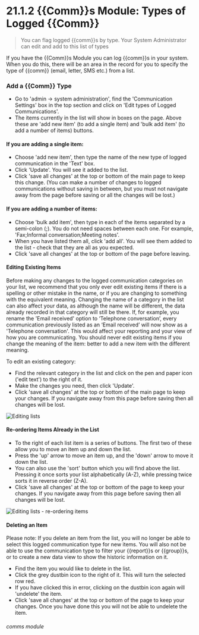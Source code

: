 # 21.1.2 {{Comm}}s Module: Types of Logged {{Comm}}

> You can flag logged {{comm}}s by type. Your System Administrator can edit and add to this list of types 





If you have the {{Comm}}s Module you can log {{comm}}s in your system. When you do this, there will be an area in the record for you to specify the type of {{comm}} (email, letter, SMS etc.) from a list. 

### Add a {{Comm}} Type

- Go to 'admin -> system administration', find the 'Communication Settings' box in the top section and click on 'Edit types of Logged Communications'.
- The items currently in the list will show in boxes on the page. Above these are 'add new item' (to add a single item) and 'bulk add item' (to add a number of items) buttons.  

#### If you are adding a single item:
   - Choose 'add new item', then type the name of the new type of logged communication in the 'Text' box.
   - Click 'Update'. You will see it added to the list.
   - Click 'save all changes' at the top or bottom of the main page to keep this change. (You can make a number of changes to logged communications without saving in between, but you must not navigate away from the page before saving or all the changes will be lost.)  
   
#### If you are adding a number of items:
   - Choose 'bulk add item', then type in each of the items separated by a semi-colon (;). You do not need spaces between each one. For example, 'Fax;Informal conversation;Meeting notes'.
   - When you have listed them all, click 'add all'. You will see them added to the list - check that they are all as you expected.
   - Click 'save all changes' at the top or bottom of the page before leaving.  

#### Editing Existing Items
Before making any changes to the logged communication categories on your list, we recommend that you only ever edit existing items if there is a spelling or other mistake in the name, or if you are changing to something with the equivalent meaning. Changing the name of a category in the list can also affect your data, as although the name will be different, the data already recorded in that category will still be there. If, for example, you rename the 'Email received' option to ‘Telephone conversation’, every communication previously listed as an ‘Email received’ will now show as a 'Telephone conversation'.  This would affect your reporting and your view of how you are communicating. You should never edit existing items if you change the meaning of the item: better to add a new item with the different meaning.  

To edit an existing category: 

- Find the relevant category in the list and click on the pen and paper icon ('edit text') to the right of it. 
- Make the changes you need, then click 'Update'.
- Click 'save all changes' at the top or bottom of the main page to keep your changes. If you navigate away from this page before saving then all changes will be lost.

![Editing lists](144a.png)

#### Re-ordering Items Already in the List
- To the right of each list item is a series of buttons. The first two of these allow you to move an item up and down the list.
- Press the 'up' arrow to move an item up, and the 'down' arrow to move it down the list. 
- You can also use the 'sort' button which you will find above the list. Pressing it once sorts your list alphabetically (A-Z), while pressing twice sorts it in reverse order (Z-A). 
- Click 'save all changes' at the top or bottom of the page to keep your changes. If you navigate away from this page before saving then all changes will be lost.

![Editing lists - re-ordering items](144b.png)

#### Deleting an Item
Please note: If you delete an item from the list, you will no longer be able to select this logged communication type for new items. You will also not be able to use the communication type to filter your {{report}}s or {{group}}s, or to create a new data view to show the historic information on it.  
- Find the item you would like to delete in the list.
- Click the grey dustbin icon to the right of it. This will turn the selected row red. 
- If you have clicked this in error, clicking on the dustbin icon again will 'undelete' the item.
- Click 'save all changes' at the top or bottom of the page to keep your changes. Once you have done this you will not be able to undelete the item.


###### comms module


